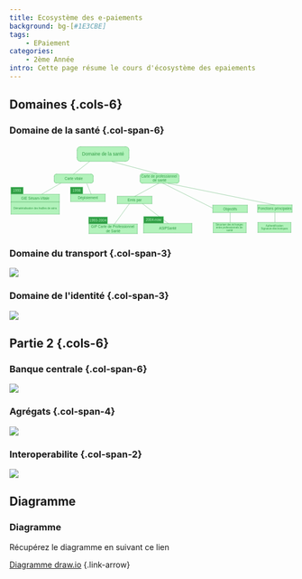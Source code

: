 ```yaml
---
title: Ecosystème des e-paiements
background: bg-[#1E3CBE]
tags:
    - EPaiement
categories:
    - 2ème Année
intro: Cette page résume le cours d'écosystème des epaiements
---
```


Domaines {.cols-6}
---

### Domaine de la santé {.col-span-6}

<svg version="1.1" xmlns="http://www.w3.org/2000/svg" viewBox="0 0 2230.0000203450522 701.1666539510093" style="width:100%">
  <!-- svg-source:excalidraw -->
  
  <defs>
    <style class="style-fonts">
      @font-face {
        font-family: "Virgil";
        src: url("https://excalidraw.com/Virgil.woff2");
      }
      @font-face {
        font-family: "Cascadia";
        src: url("https://excalidraw.com/Cascadia.woff2");
      }
    </style>
    
  </defs>
  <g stroke-linecap="round" transform="translate(530.6669311523436 10) rotate(0 204.00009155273438 57.33336130777991)"><path d="M28.67 0 L379.33 0 L386.05 0.45 L391.88 1.79 L396.8 4.03 L400.83 7.17 L403.97 11.2 L406.21 16.13 L407.55 21.95 L408 86 L407.55 92.72 L406.21 98.54 L403.97 103.47 L400.83 107.5 L396.8 110.64 L391.88 112.88 L386.05 114.22 L379.33 114.67 L28.67 114.67 L21.95 114.22 L16.13 112.88 L11.2 110.64 L7.17 107.5 L4.03 103.47 L1.79 98.54 L0.45 92.72 L0.45 21.95 L1.79 16.13 L4.03 11.2 L7.17 7.17 L11.2 4.03 L16.13 1.79 L21.95 0.45 L28.67 0" stroke="none" stroke-width="0" fill="#b2f2bb"></path><path d="M28.67 0 M28.67 0 C147.99 0, 267.32 0, 379.33 0 M28.67 0 C118.91 0, 209.15 0, 379.33 0 M379.33 0 C398.44 0, 408 9.56, 408 28.67 M379.33 0 C398.44 0, 408 9.56, 408 28.67 M408 28.67 C408 48.72, 408 68.77, 408 86 M408 28.67 C408 50.79, 408 72.91, 408 86 M408 86 C408 105.11, 398.44 114.67, 379.33 114.67 M408 86 C408 105.11, 398.44 114.67, 379.33 114.67 M379.33 114.67 C284.47 114.67, 189.6 114.67, 28.67 114.67 M379.33 114.67 C244.62 114.67, 109.91 114.67, 28.67 114.67 M28.67 114.67 C9.56 114.67, 0 105.11, 0 86 M28.67 114.67 C9.56 114.67, 0 105.11, 0 86 M0 86 C0 73.48, 0 60.96, 0 28.67 M0 86 C0 63.38, 0 40.76, 0 28.67 M0 28.67 C0 9.56, 9.56 0, 28.67 0 M0 28.67 C0 9.56, 9.56 0, 28.67 0" stroke="#2f9e44" stroke-width="1" fill="none"></path></g><g transform="translate(569.564483642578 46.63336130777998) rotate(0 165.1025390625 20.700000000000045)"><text x="165.1025390625" y="0" font-family="Helvetica, Segoe UI Emoji" font-size="36px" fill="#2f9e44" text-anchor="middle" style="white-space: pre;" direction="ltr" dominant-baseline="text-before-edge">Domaine de la santé</text></g><g stroke-linecap="round" transform="translate(12.333038330078239 382.6665878295905) rotate(0 190.00005086263025 30.000063578287495)"><path d="M0 0 L380 0 L380 60 L0 60" stroke="none" stroke-width="0" fill="#b2f2bb"></path><path d="M0 0 C80.92 0, 161.83 0, 380 0 M0 0 C103.78 0, 207.56 0, 380 0 M380 0 C380 22.07, 380 44.15, 380 60 M380 0 C380 12.96, 380 25.93, 380 60 M380 60 C253.22 60, 126.43 60, 0 60 M380 60 C254.57 60, 129.14 60, 0 60 M0 60 C0 38.88, 0 17.76, 0 0 M0 60 C0 44.12, 0 28.23, 0 0" stroke="#2f9e44" stroke-width="1" fill="none"></path></g><g transform="translate(91.32430013020848 396.566651407878) rotate(0 111.0087890625 16.100000000000023)"><text x="111.0087890625" y="0" font-family="Helvetica, Segoe UI Emoji" font-size="28px" fill="#2f9e44" text-anchor="middle" style="white-space: pre;" direction="ltr" dominant-baseline="text-before-edge">GIE Sésam-Vitale</text></g><g stroke-linecap="round" transform="translate(10 326.66655476888036) rotate(0 49.33334350585932 27.333323160807254)"><path d="M0 0 L98.67 0 L98.67 54.67 L0 54.67" stroke="none" stroke-width="0" fill="#2f9e44"></path><path d="M0 0 C27.26 0, 54.51 0, 98.67 0 M0 0 C34.08 0, 68.17 0, 98.67 0 M98.67 0 C98.67 13.95, 98.67 27.9, 98.67 54.67 M98.67 0 C98.67 13.26, 98.67 26.53, 98.67 54.67 M98.67 54.67 C71.93 54.67, 45.2 54.67, 0 54.67 M98.67 54.67 C65.47 54.67, 32.27 54.67, 0 54.67 M0 54.67 C0 42.82, 0 30.98, 0 0 M0 54.67 C0 36.04, 0 17.41, 0 0" stroke="#b2f2bb" stroke-width="1" fill="none"></path></g><g transform="translate(28.188812255859375 337.8998779296876) rotate(0 31.14453125 16.100000000000023)"><text x="31.14453125" y="0" font-family="Helvetica, Segoe UI Emoji" font-size="28px" fill="#b2f2bb" text-anchor="middle" style="white-space: pre;" direction="ltr" dominant-baseline="text-before-edge">1993</text></g><g stroke-linecap="round" transform="translate(12.000040690103674 444.3333943684893) rotate(0 190 47.333323160807254)"><path d="M0 0 L380 0 L380 94.67 L0 94.67" stroke="none" stroke-width="0" fill="#b2f2bb"></path><path d="M0 0 C137.1 0, 274.2 0, 380 0 M0 0 C116.01 0, 232.02 0, 380 0 M380 0 C380 26.43, 380 52.86, 380 94.67 M380 0 C380 32.53, 380 65.06, 380 94.67 M380 94.67 C267.43 94.67, 154.87 94.67, 0 94.67 M380 94.67 C234.12 94.67, 88.24 94.67, 0 94.67 M0 94.67 C0 73.67, 0 52.68, 0 0 M0 94.67 C0 68.21, 0 41.75, 0 0" stroke="#2f9e44" stroke-width="1" fill="none"></path></g><g transform="translate(31.912150065103674 480.1667175292964) rotate(0 170.087890625 11.5)"><text x="170.087890625" y="0" font-family="Helvetica, Segoe UI Emoji" font-size="20px" fill="#2f9e44" text-anchor="middle" style="white-space: pre;" direction="ltr" dominant-baseline="text-before-edge">Dématérialisation des feuilles de soins</text></g><g stroke-linecap="round"><g transform="translate(254.66666666666617 381.6667175292964) rotate(0 75.33330281575525 -43.33333333333326)"><path d="M0 0 C37.48 -21.56, 74.97 -43.12, 150.67 -86.67 M0 0 C33.21 -19.1, 66.41 -38.2, 150.67 -86.67" stroke="#2f9e44" stroke-width="1" fill="none"></path></g></g><mask></mask><g stroke-linecap="round" transform="translate(351.33328247070256 224.66678619384743) rotate(0 153.33343505859375 35.333366394042855)"><path d="M17.67 0 L293.14 0.28 L296.73 1.1 L302.25 4.42 L305.56 9.94 L306.67 17.67 L306.39 57.14 L305.56 60.73 L302.25 66.25 L296.73 69.56 L289 70.67 L13.53 70.39 L9.94 69.56 L4.42 66.25 L1.1 60.73 L0 53 L0 17.67 L1.1 9.94 L4.42 4.42 L9.94 1.1 L17.67 0" stroke="none" stroke-width="0" fill="#b2f2bb"></path><path d="M17.67 0 M17.67 0 C97.19 0, 176.71 0, 289 0 M17.67 0 C111.72 0, 205.77 0, 289 0 M289 0 C300.78 0, 306.67 5.89, 306.67 17.67 M289 0 C300.78 0, 306.67 5.89, 306.67 17.67 M306.67 17.67 C306.67 25.21, 306.67 32.76, 306.67 53 M306.67 17.67 C306.67 28.66, 306.67 39.66, 306.67 53 M306.67 53 C306.67 64.78, 300.78 70.67, 289 70.67 M306.67 53 C306.67 64.78, 300.78 70.67, 289 70.67 M289 70.67 C216.71 70.67, 144.42 70.67, 17.67 70.67 M289 70.67 C205.57 70.67, 122.13 70.67, 17.67 70.67 M17.67 70.67 C5.89 70.67, 0 64.78, 0 53 M17.67 70.67 C5.89 70.67, 0 64.78, 0 53 M0 53 C0 42.81, 0 32.62, 0 17.67 M0 53 C0 43.38, 0 33.75, 0 17.67 M0 17.67 C0 5.89, 5.89 0, 17.67 0 M0 17.67 C0 5.89, 5.89 0, 17.67 0" stroke="#2f9e44" stroke-width="1" fill="none"></path></g><g transform="translate(433.8600769042963 243.90015258789026) rotate(0 70.806640625 16.100000000000023)"><text x="70.806640625" y="0" font-family="Helvetica, Segoe UI Emoji" font-size="28px" fill="#2f9e44" text-anchor="middle" style="white-space: pre;" direction="ltr" dominant-baseline="text-before-edge">Carte vitale</text></g><g stroke-linecap="round" transform="translate(480.1663258870436 381.83336130778) rotate(0 136.000010172526 29.333381652831804)"><path d="M0 0 L272 0 L272 58.67 L0 58.67" stroke="none" stroke-width="0" fill="#b2f2bb"></path><path d="M0 0 C76.49 0, 152.98 0, 272 0 M0 0 C105.79 0, 211.59 0, 272 0 M272 0 C272 16.8, 272 33.6, 272 58.67 M272 0 C272 18.37, 272 36.74, 272 58.67 M272 58.67 C183.96 58.67, 95.91 58.67, 0 58.67 M272 58.67 C166.23 58.67, 60.46 58.67, 0 58.67 M0 58.67 C0 43.08, 0 27.49, 0 0 M0 58.67 C0 45.99, 0 33.32, 0 0" stroke="#2f9e44" stroke-width="1" fill="none"></path></g><g transform="translate(537.5667266845697 395.0667429606119) rotate(0 78.599609375 16.100000000000023)"><text x="78.599609375" y="0" font-family="Helvetica, Segoe UI Emoji" font-size="28px" fill="#2f9e44" text-anchor="middle" style="white-space: pre;" direction="ltr" dominant-baseline="text-before-edge">Déploiement</text></g><g stroke-linecap="round" transform="translate(477.83328755696505 325.8333282470701) rotate(0 49.333343505859375 27.333323160807254)"><path d="M0 0 L98.67 0 L98.67 54.67 L0 54.67" stroke="none" stroke-width="0" fill="#2f9e44"></path><path d="M0 0 C26.07 0, 52.15 0, 98.67 0 M0 0 C36.73 0, 73.46 0, 98.67 0 M98.67 0 C98.67 20.84, 98.67 41.69, 98.67 54.67 M98.67 0 C98.67 15.87, 98.67 31.73, 98.67 54.67 M98.67 54.67 C72.38 54.67, 46.09 54.67, 0 54.67 M98.67 54.67 C77.12 54.67, 55.57 54.67, 0 54.67 M0 54.67 C0 38.28, 0 21.89, 0 0 M0 54.67 C0 37.97, 0 21.27, 0 0" stroke="#b2f2bb" stroke-width="1" fill="none"></path></g><g transform="translate(496.0220998128244 337.0666514078773) rotate(0 31.14453125 16.100000000000023)"><text x="31.14453125" y="0" font-family="Helvetica, Segoe UI Emoji" font-size="28px" fill="#b2f2bb" text-anchor="middle" style="white-space: pre;" direction="ltr" dominant-baseline="text-before-edge">1998</text></g><g stroke-linecap="round"><g transform="translate(607.9999999999994 300.33350626627566) rotate(0 16.666666666666742 40.66668192545569)"><path d="M0 0 C11.22 27.38, 22.44 54.76, 33.33 81.33 M0 0 C8.28 20.21, 16.57 40.42, 33.33 81.33" stroke="#2f9e44" stroke-width="1" fill="none"></path></g></g><mask></mask><g stroke-linecap="round"><g transform="translate(627.9999999999994 126.66671752929665) rotate(0 -62.66667683919263 49.333343505859375)"><path d="M0 0 C-40.1 31.57, -80.21 63.14, -125.33 98.67 M0 0 C-47.08 37.07, -94.17 74.13, -125.33 98.67" stroke="#2f9e44" stroke-width="1" fill="none"></path></g></g><mask></mask><g stroke-linecap="round" transform="translate(1025.3333740234375 221.33340199788358) rotate(0 153.33343505859364 37.5)"><path d="M18.75 0 L292.31 0.29 L296.12 1.17 L301.98 4.69 L305.49 10.55 L306.67 18.75 L306.37 60.64 L305.49 64.45 L301.98 70.31 L296.12 73.83 L287.92 75 L14.36 74.71 L7.32 72.36 L4.69 70.31 L1.17 64.45 L0 56.25 L0 18.75 L1.17 10.55 L4.69 4.69 L10.55 1.17 L18.75 0" stroke="none" stroke-width="0" fill="#b2f2bb"></path><path d="M18.75 0 M18.75 0 C109.79 0, 200.83 0, 287.92 0 M18.75 0 C92.18 0, 165.6 0, 287.92 0 M287.92 0 C300.42 0, 306.67 6.25, 306.67 18.75 M287.92 0 C300.42 0, 306.67 6.25, 306.67 18.75 M306.67 18.75 C306.67 29.5, 306.67 40.25, 306.67 56.25 M306.67 18.75 C306.67 32.22, 306.67 45.68, 306.67 56.25 M306.67 56.25 C306.67 68.75, 300.42 75, 287.92 75 M306.67 56.25 C306.67 68.75, 300.42 75, 287.92 75 M287.92 75 C196.05 75, 104.19 75, 18.75 75 M287.92 75 C233.45 75, 178.98 75, 18.75 75 M18.75 75 C6.25 75, 0 68.75, 0 56.25 M18.75 75 C6.25 75, 0 68.75, 0 56.25 M0 56.25 C0 46.18, 0 36.11, 0 18.75 M0 56.25 C0 43.53, 0 30.82, 0 18.75 M0 18.75 C0 6.25, 6.25 0, 18.75 0 M0 18.75 C0 6.25, 6.25 0, 18.75 0" stroke="#2f9e44" stroke-width="1" fill="none"></path></g><g transform="translate(1033.9158325195312 226.63340199788354) rotate(0 144.7509765625 32.200000000000045)"><text x="144.7509765625" y="0" font-family="Helvetica, Segoe UI Emoji" font-size="28px" fill="#2f9e44" text-anchor="middle" style="white-space: pre;" direction="ltr" dominant-baseline="text-before-edge">Carte de professionnel </text><text x="144.7509765625" y="32.199999999999996" font-family="Helvetica, Segoe UI Emoji" font-size="28px" fill="#2f9e44" text-anchor="middle" style="white-space: pre;" direction="ltr" dominant-baseline="text-before-edge">de santé</text></g><g stroke-linecap="round" transform="translate(624.5002288818354 616.1666539510093) rotate(0 190.00005086263025 37.5)"><path d="M0 0 L380 0 L380 75 L0 75" stroke="none" stroke-width="0" fill="#b2f2bb"></path><path d="M0 0 C146.4 0, 292.8 0, 380 0 M0 0 C122.29 0, 244.58 0, 380 0 M380 0 C380 20.31, 380 40.62, 380 75 M380 0 C380 20.73, 380 41.46, 380 75 M380 75 C263.06 75, 146.12 75, 0 75 M380 75 C299.66 75, 219.32 75, 0 75 M0 75 C0 57.16, 0 39.32, 0 0 M0 75 C0 54.27, 0 33.54, 0 0" stroke="#2f9e44" stroke-width="1" fill="none"></path></g><g transform="translate(640.1907094319655 621.4666539510092) rotate(0 174.3095703125 32.200000000000045)"><text x="174.3095703125" y="0" font-family="Helvetica, Segoe UI Emoji" font-size="28px" fill="#2f9e44" text-anchor="middle" style="white-space: pre;" direction="ltr" dominant-baseline="text-before-edge">GIP Carte de Professionnel </text><text x="174.3095703125" y="32.199999999999996" font-family="Helvetica, Segoe UI Emoji" font-size="28px" fill="#2f9e44" text-anchor="middle" style="white-space: pre;" direction="ltr" dominant-baseline="text-before-edge">de Santé</text></g><g stroke-linecap="round" transform="translate(620.8339792887365 560.1666208902993) rotate(0 74.66669718424475 27.333323160807254)"><path d="M0 0 L149.33 0 L149.33 54.67 L0 54.67" stroke="none" stroke-width="0" fill="#2f9e44"></path><path d="M0 0 C41.09 0, 82.18 0, 149.33 0 M0 0 C40.82 0, 81.63 0, 149.33 0 M149.33 0 C149.33 18.17, 149.33 36.35, 149.33 54.67 M149.33 0 C149.33 14.75, 149.33 29.51, 149.33 54.67 M149.33 54.67 C96.39 54.67, 43.45 54.67, 0 54.67 M149.33 54.67 C98.44 54.67, 47.55 54.67, 0 54.67 M0 54.67 C0 34.68, 0 14.7, 0 0 M0 54.67 C0 43.22, 0 31.78, 0 0" stroke="#b2f2bb" stroke-width="1" fill="none"></path></g><g transform="translate(628.5495045979811 571.3999440511066) rotate(0 66.951171875 16.100000000000023)"><text x="66.951171875" y="0" font-family="Helvetica, Segoe UI Emoji" font-size="28px" fill="#b2f2bb" text-anchor="middle" style="white-space: pre;" direction="ltr" dominant-baseline="text-before-edge">1993-2004</text></g><g stroke-linecap="round" transform="translate(847.0000915527343 398.3332951863606) rotate(0 136.00001017252612 29.333381652831804)"><path d="M0 0 L272 0 L272 58.67 L0 58.67" stroke="none" stroke-width="0" fill="#b2f2bb"></path><path d="M0 0 C84.66 0, 169.33 0, 272 0 M0 0 C71.9 0, 143.79 0, 272 0 M272 0 C272 20.7, 272 41.4, 272 58.67 M272 0 C272 19.22, 272 38.44, 272 58.67 M272 58.67 C209.98 58.67, 147.96 58.67, 0 58.67 M272 58.67 C213.31 58.67, 154.62 58.67, 0 58.67 M0 58.67 C0 37.25, 0 15.83, 0 0 M0 58.67 C0 38.41, 0 18.16, 0 0" stroke="#2f9e44" stroke-width="1" fill="none"></path></g><g transform="translate(927.7657267252604 411.5666768391925) rotate(0 55.234375 16.100000000000023)"><text x="55.234375" y="0" font-family="Helvetica, Segoe UI Emoji" font-size="28px" fill="#2f9e44" text-anchor="middle" style="white-space: pre;" direction="ltr" dominant-baseline="text-before-edge">Emis par</text></g><g stroke-linecap="round"><g transform="translate(1173.3332519531245 296.000061035156) rotate(0 -93.99993896484364 51.33331298828125)"><path d="M0 0 C-58.38 31.88, -116.76 63.76, -188 102.67 M0 0 C-48.48 26.47, -96.95 52.95, -188 102.67" stroke="#2f9e44" stroke-width="1" fill="none"></path></g></g><mask></mask><g stroke-linecap="round"><g transform="translate(941.3333333333331 457.33347574869754) rotate(0 -57.99997965494799 79.33326721191406)"><path d="M0 0 C-42.58 58.24, -85.16 116.48, -116 158.67 M0 0 C-32.85 44.93, -65.7 89.86, -116 158.67" stroke="#2f9e44" stroke-width="1" fill="none"></path></g></g><mask></mask><g stroke-linecap="round" transform="translate(1052.8331553141275 611.1666730244951) rotate(0 190.00005086263025 37.5)"><path d="M0 0 L380 0 L380 75 L0 75" stroke="none" stroke-width="0" fill="#b2f2bb"></path><path d="M0 0 C144.2 0, 288.39 0, 380 0 M0 0 C114.64 0, 229.28 0, 380 0 M380 0 C380 24.47, 380 48.94, 380 75 M380 0 C380 19.02, 380 38.03, 380 75 M380 75 C264.14 75, 148.27 75, 0 75 M380 75 C259.1 75, 138.21 75, 0 75 M0 75 C0 45.67, 0 16.33, 0 0 M0 75 C0 56.83, 0 38.66, 0 0" stroke="#2f9e44" stroke-width="1" fill="none"></path></g><g transform="translate(1174.3439483642578 632.5666730244952) rotate(0 68.4892578125 16.100000000000023)"><text x="68.4892578125" y="0" font-family="Helvetica, Segoe UI Emoji" font-size="28px" fill="#2f9e44" text-anchor="middle" style="white-space: pre;" direction="ltr" dominant-baseline="text-before-edge">ASIPSanté</text></g><g stroke-linecap="round" transform="translate(1053.1667429606118 556.4999529520665) rotate(0 78.66673787434888 26.833302815755133)"><path d="M0 0 L157.33 0 L157.33 53.67 L0 53.67" stroke="none" stroke-width="0" fill="#2f9e44"></path><path d="M0 0 C55.97 0, 111.94 0, 157.33 0 M0 0 C57.97 0, 115.93 0, 157.33 0 M157.33 0 C157.33 11.58, 157.33 23.16, 157.33 53.67 M157.33 0 C157.33 12.25, 157.33 24.5, 157.33 53.67 M157.33 53.67 C100.32 53.67, 43.31 53.67, 0 53.67 M157.33 53.67 C119.44 53.67, 81.55 53.67, 0 53.67 M0 53.67 C0 33.34, 0 13.01, 0 0 M0 53.67 C0 37.47, 0 21.28, 0 0" stroke="#b2f2bb" stroke-width="1" fill="none"></path></g><g transform="translate(1070.344223022461 567.2332557678217) rotate(0 61.4892578125 16.100000000000023)"><text x="61.4892578125" y="0" font-family="Helvetica, Segoe UI Emoji" font-size="28px" fill="#b2f2bb" text-anchor="middle" style="white-space: pre;" direction="ltr" dominant-baseline="text-before-edge">2004-now</text></g><g stroke-linecap="round"><g transform="translate(1045.333170572916 457.33327229817655) rotate(0 100.66670735677098 77.33334859212243)"><path d="M0 0 C75.93 58.33, 151.86 116.66, 201.33 154.67 M0 0 C44.51 34.19, 89.02 68.39, 201.33 154.67" stroke="#2f9e44" stroke-width="1" fill="none"></path></g></g><mask></mask><g stroke-linecap="round"><g transform="translate(805.3331705729162 126.66666666666629) rotate(0 176.00006103515625 46.66666666666663)"><path d="M0 0 C76.78 20.36, 153.56 40.72, 352 93.33 M0 0 C74.51 19.76, 149.02 39.51, 352 93.33" stroke="#2f9e44" stroke-width="1" fill="none"></path></g></g><mask></mask><g stroke-linecap="round" transform="translate(1596.6666361490888 467.99983978271507) rotate(0 136.00001017252612 29.333381652831804)"><path d="M0 0 L272 0 L272 58.67 L0 58.67" stroke="none" stroke-width="0" fill="#b2f2bb"></path><path d="M0 0 C105.11 0, 210.23 0, 272 0 M0 0 C73.02 0, 146.04 0, 272 0 M272 0 C272 12.2, 272 24.4, 272 58.67 M272 0 C272 20.17, 272 40.33, 272 58.67 M272 58.67 C184.98 58.67, 97.97 58.67, 0 58.67 M272 58.67 C180.78 58.67, 89.56 58.67, 0 58.67 M0 58.67 C0 45.78, 0 32.89, 0 0 M0 58.67 C0 46.39, 0 34.11, 0 0" stroke="#2f9e44" stroke-width="1" fill="none"></path></g><g transform="translate(1678.2047322591152 481.23322143554674) rotate(0 54.4619140625 16.100000000000023)"><text x="54.4619140625" y="0" font-family="Helvetica, Segoe UI Emoji" font-size="28px" fill="#2f9e44" text-anchor="middle" style="white-space: pre;" direction="ltr" dominant-baseline="text-before-edge">Objectifs</text></g><g stroke-linecap="round" transform="translate(1599.333160400391 605.3332901000974) rotate(0 130.00010172526027 39.5)"><path d="M0 0 L260 0 L260 79 L0 79" stroke="none" stroke-width="0" fill="#b2f2bb"></path><path d="M0 0 C55.96 0, 111.92 0, 260 0 M0 0 C88.29 0, 176.57 0, 260 0 M260 0 C260 17.28, 260 34.56, 260 79 M260 0 C260 17.28, 260 34.56, 260 79 M260 79 C201.87 79, 143.73 79, 0 79 M260 79 C157.69 79, 55.39 79, 0 79 M0 79 C0 55.43, 0 31.85, 0 0 M0 79 C0 60.8, 0 42.6, 0 0" stroke="#2f9e44" stroke-width="1" fill="none"></path></g><g transform="translate(1619.2697855631513 610.3332901000974) rotate(0 110.0634765625 34.5)"><text x="110.0634765625" y="0" font-family="Helvetica, Segoe UI Emoji" font-size="20px" fill="#2f9e44" text-anchor="middle" style="white-space: pre;" direction="ltr" dominant-baseline="text-before-edge">Sécuriser des échanges </text><text x="110.0634765625" y="23" font-family="Helvetica, Segoe UI Emoji" font-size="20px" fill="#2f9e44" text-anchor="middle" style="white-space: pre;" direction="ltr" dominant-baseline="text-before-edge">entre professionnels de </text><text x="110.0634765625" y="46" font-family="Helvetica, Segoe UI Emoji" font-size="20px" fill="#2f9e44" text-anchor="middle" style="white-space: pre;" direction="ltr" dominant-baseline="text-before-edge">santé</text></g><g stroke-linecap="round"><g transform="translate(1733.3333536783853 529.3332417805987) rotate(0 0 36.666717529296875)"><path d="M0 0 C0 16.18, 0 32.36, 0 73.33 M0 0 C0 22.59, 0 45.18, 0 73.33" stroke="#2f9e44" stroke-width="1" fill="none"></path></g></g><mask></mask><g stroke-linecap="round"><g transform="translate(1204.0000610351558 295.9999084472654) rotate(0 195.33335367838538 97.33332316080725)"><path d="M0 0 C124.32 61.95, 248.63 123.89, 390.67 194.67 M0 0 C83.46 41.59, 166.92 83.17, 390.67 194.67" stroke="#2f9e44" stroke-width="1" fill="none"></path></g></g><mask></mask><g stroke-linecap="round" transform="translate(1948 466.16651662190884) rotate(0 136.00001017252612 29.333381652831804)"><path d="M0 0 L272 0 L272 58.67 L0 58.67" stroke="none" stroke-width="0" fill="#b2f2bb"></path><path d="M0 0 C83.82 0, 167.63 0, 272 0 M0 0 C102.42 0, 204.84 0, 272 0 M272 0 C272 22.13, 272 44.27, 272 58.67 M272 0 C272 14.48, 272 28.97, 272 58.67 M272 58.67 C197.23 58.67, 122.46 58.67, 0 58.67 M272 58.67 C170.37 58.67, 68.74 58.67, 0 58.67 M0 58.67 C0 41.53, 0 24.39, 0 0 M0 58.67 C0 45.23, 0 31.8, 0 0" stroke="#2f9e44" stroke-width="1" fill="none"></path></g><g transform="translate(1952.4902445475263 479.3998982747405) rotate(0 131.509765625 16.100000000000023)"><text x="131.509765625" y="0" font-family="Helvetica, Segoe UI Emoji" font-size="28px" fill="#2f9e44" text-anchor="middle" style="white-space: pre;" direction="ltr" dominant-baseline="text-before-edge">Fonctions principales</text></g><g stroke-linecap="round" transform="translate(1950.6665242513027 603.4999669392907) rotate(0 130.00010172526027 39.5)"><path d="M0 0 L260 0 L260 79 L0 79" stroke="none" stroke-width="0" fill="#b2f2bb"></path><path d="M0 0 C83.51 0, 167.01 0, 260 0 M0 0 C60.31 0, 120.63 0, 260 0 M260 0 C260 19.73, 260 39.46, 260 79 M260 0 C260 22.46, 260 44.92, 260 79 M260 79 C180.31 79, 100.62 79, 0 79 M260 79 C191.31 79, 122.61 79, 0 79 M0 79 C0 55.78, 0 32.56, 0 0 M0 79 C0 49.27, 0 19.54, 0 0" stroke="#2f9e44" stroke-width="1" fill="none"></path></g><g transform="translate(1975.598266601563 619.9999669392907) rotate(0 105.068359375 23)"><text x="105.068359375" y="0" font-family="Helvetica, Segoe UI Emoji" font-size="20px" fill="#2f9e44" text-anchor="middle" style="white-space: pre;" direction="ltr" dominant-baseline="text-before-edge">Authentification</text><text x="105.068359375" y="23" font-family="Helvetica, Segoe UI Emoji" font-size="20px" fill="#2f9e44" text-anchor="middle" style="white-space: pre;" direction="ltr" dominant-baseline="text-before-edge">Signature électroniques</text></g><g stroke-linecap="round"><g transform="translate(2084.666717529297 527.4999186197922) rotate(0 0 36.666717529296875)"><path d="M0 0 C0 24.68, 0 49.36, 0 73.33 M0 0 C0 23.24, 0 46.47, 0 73.33" stroke="#2f9e44" stroke-width="1" fill="none"></path></g></g><mask></mask><g stroke-linecap="round"><g transform="translate(1245.3333231608071 297.3332722981779) rotate(0 418.6667378743489 84.66667175292969)"><path d="M0 0 C318.65 64.44, 637.3 128.88, 837.33 169.33 M0 0 C245.66 49.68, 491.31 99.36, 837.33 169.33" stroke="#2f9e44" stroke-width="1" fill="none"></path></g></g><mask></mask></svg>

### Domaine du transport {.col-span-3}

<img src="assets/image/epaiement/EPaiementSchemaTransport.png">

### Domaine de l'identité {.col-span-3}

<img src="assets/image/epaiement/EPaiementSchemaIdentite.png">

Partie 2 {.cols-6}
---

### Banque centrale {.col-span-6}

<img src="assets/image/epaiement/EPaiementSchemaBanqueCentrale.png">

### Agrégats {.col-span-4}

<img src="assets/image/epaiement/EPaiementSchemaAgregats.png">

### Interoperabilite {.col-span-2}

<img src="assets/image/epaiement/EPaiementSchemaInteroperabilite.png">

Diagramme
---

### Diagramme

Récupérez le diagramme en suivant ce lien 

[Diagramme draw.io](https://nextcloud.alexisl.fr/s/ANQbD4twDteY9dS) {.link-arrow}